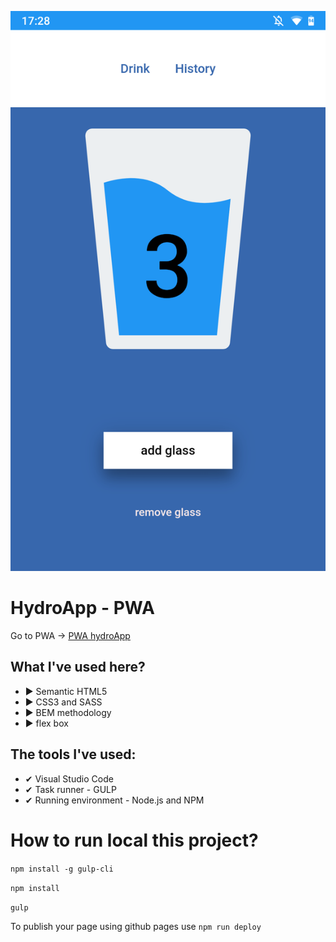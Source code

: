 ![Homepage screenshot](github/hydroapp.png)

# HydroApp - PWA
Go to PWA -> [PWA hydroApp](https://https://sokolx.github.io/hydroapp/)

## What I've used here?
- ▶ Semantic HTML5
- ▶ CSS3 and SASS
- ▶ BEM methodology
- ▶ flex box

## The tools I've used:
- ✔ Visual Studio Code
- ✔ Task runner - GULP
- ✔ Running environment - Node.js and NPM


# How to run local this project? 
`npm install -g gulp-cli`

`npm install`

`gulp`

To publish your page using github pages use `npm run deploy`
